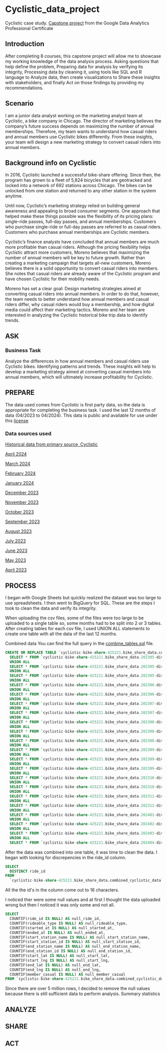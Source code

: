 # Cyclistic_data_project
Cyclistic case study. [Capstone project](https://www.coursera.org/learn/google-data-analytics-capstone?specialization=google-data-analytics) from the Google Data Analytics Professional Certificate 
## Introduction
After completing 8 courses, this capstone project will allow me to showcase my working knowledge of the data analysis process. Asking questions that help define the problem, Preparing data for analysis by verifying its integrity, Processing data by cleaning it, using tools like SQL and R language to Analyze data, then create visualizations to Share these insights with stakeholders, and finally Act on those findings by providing my recommendations.
## Scenario
I am a junior data analyst working on the marketing analyst team at Cyclistic, a bike company in Chicago. 
The director of marketing believes the company’s future success depends on maximizing the number of annual memberships. 
Therefore, my team wants to understand how casual riders and annual members use Cyclistic bikes differently. 
From these insights, your team will design a new marketing strategy to convert casual riders into annual
members.
## Background info on Cyclistic
In 2016, Cyclistic launched a successful bike-share offering. Since then, the program has grown
to a fleet of 5,824 bicycles that are geotracked and locked into a network of 692 stations
across Chicago. The bikes can be unlocked from one station and returned to any other station
in the system anytime.

Until now, Cyclistic’s marketing strategy relied on building general awareness and appealing to
broad consumer segments. One approach that helped make these things possible was the
flexibility of its pricing plans: single-ride passes, full-day passes, and annual memberships.
Customers who purchase single-ride or full-day passes are referred to as casual riders.
Customers who purchase annual memberships are Cyclistic members.

Cyclistic’s finance analysts have concluded that annual members are much more profitable
than casual riders. Although the pricing flexibility helps Cyclistic attract more customers,
Moreno believes that maximizing the number of annual members will be key to future growth.
Rather than creating a marketing campaign that targets all-new customers, Moreno believes
there is a solid opportunity to convert casual riders into members. She notes that casual riders
are already aware of the Cyclistic program and have chosen Cyclistic for their mobility needs.

Moreno has set a clear goal: Design marketing strategies aimed at converting casual riders into
annual members. In order to do that, however, the team needs to better understand how
annual members and casual riders differ, why casual riders would buy a membership, and how
digital media could affect their marketing tactics. Moreno and her team are interested in
analyzing the Cyclistic historical bike trip data to identify trends.
## ASK
  ### Business Task
  Analyze the differences in how annual members and casual riders use Cyclistic bikes. Identifying patterns and trends. These insights will help to develop a marketing strategy aimed at converting casual members into annual members, which will ultimately increase profitability for Cyclistic.
  
## PREPARE
The data used comes from Cyclistic is first party data, so the data is appropriate for completing the business task. I used the last 12 months of data (04/2023 to 04/2024). This data is public and available for use under this [license](https://divvybikes.com/data-license-agreement) 
  ### Data sources used
  [Historical data from primary source, Cyclistic](https://divvy-tripdata.s3.amazonaws.com/index.html) 
  
  [April 2024](https://divvy-tripdata.s3.amazonaws.com/202404-divvy-tripdata.zip)
  
  [March 2024](https://divvy-tripdata.s3.amazonaws.com/202403-divvy-tripdata.zip)
  
  [February 2024](https://divvy-tripdata.s3.amazonaws.com/202402-divvy-tripdata.zip)
  
  [January 2024](https://divvy-tripdata.s3.amazonaws.com/202401-divvy-tripdata.zip)
  
  [December 2023](https://divvy-tripdata.s3.amazonaws.com/202312-divvy-tripdata.zip)
  
  [November 2023](https://divvy-tripdata.s3.amazonaws.com/202311-divvy-tripdata.zip)
  
  [October 2023](https://divvy-tripdata.s3.amazonaws.com/202310-divvy-tripdata.zip)
  
  [September 2023](https://divvy-tripdata.s3.amazonaws.com/202309-divvy-tripdata.zip)
  
  [August 2023](https://divvy-tripdata.s3.amazonaws.com/202308-divvy-tripdata.zip)
  
  [July 2023](https://divvy-tripdata.s3.amazonaws.com/202307-divvy-tripdata.zip)
  
  [June 2023](https://divvy-tripdata.s3.amazonaws.com/202306-divvy-tripdata.zip)
  
  [May 2023](https://divvy-tripdata.s3.amazonaws.com/202305-divvy-tripdata.zip)
  
  [April 2023](https://divvy-tripdata.s3.amazonaws.com/202304-divvy-tripdata.zip)
## PROCESS
I began with Google Sheets but quickly realized the dataset was too large to use spreadsheets. I then went to BigQuery for SQL.
These are the steps I took to clean the data and verify its integrity.

When uploading the csv files, some of the files were too large to be uploaded to a single table so, some months had to be split into 2 or 3 tables. After creating tables for each csv file, I used UNION ALL statements to create one table with all the data of the last 12 months.

Combined data
You can find the full query in the [combine_tables.sql](combine_tables.sql) file.

```sql
CREATE OR REPLACE TABLE `cyclistic-bike-share-425221.bike_share_data.combined_cyclistic_data` AS
  SELECT * FROM `cyclistic-bike-share-425221.bike_share_data.202305-divvy-tripdata-1`
  UNION ALL
  SELECT * FROM `cyclistic-bike-share-425221.bike_share_data.202305-divvy-tripdata-2`
  UNION ALL
  SELECT * FROM `cyclistic-bike-share-425221.bike_share_data.202305-divvy-tripdata-3`
  UNION ALL                                                                                                                                               
  SELECT * FROM `cyclistic-bike-share-425221.bike_share_data.202306-divvy-tripdata-1`
  UNION ALL
  SELECT * FROM `cyclistic-bike-share-425221.bike_share_data.202306-divvy-tripdata-2`
  UNION ALL
  SELECT * FROM `cyclistic-bike-share-425221.bike_share_data.202307-divvy-tripdata-1`
  UNION ALL
  SELECT * FROM `cyclistic-bike-share-425221.bike_share_data.202307-divvy-tripdata-2`
  UNION ALL
  SELECT * FROM `cyclistic-bike-share-425221.bike_share_data.202308-divvy-tripdata-1`
  UNION ALL
  SELECT * FROM `cyclistic-bike-share-425221.bike_share_data.202308-divvy-tripdata-2`
  UNION ALL
  SELECT * FROM `cyclistic-bike-share-425221.bike_share_data.202308-divvy-tripdata-3`
  UNION ALL
  SELECT * FROM `cyclistic-bike-share-425221.bike_share_data.202309-divvy-tripdata-1`
  UNION ALL 
  SELECT * FROM `cyclistic-bike-share-425221.bike_share_data.202309-divvy-tripdata-2`
  UNION ALL
  SELECT * FROM `cyclistic-bike-share-425221.bike_share_data.202309-divvy-tripdata-3`
  UNION ALL
  SELECT * FROM `cyclistic-bike-share-425221.bike_share_data.202310-divvy-tripdata-1`
  UNION ALL
  SELECT * FROM `cyclistic-bike-share-425221.bike_share_data.202310-divvy-tripdata-2`
  UNION ALL
  SELECT * FROM `cyclistic-bike-share-425221.bike_share_data.202311-divvy-tripdata`
  UNION ALL
  SELECT * FROM `cyclistic-bike-share-425221.bike_share_data.202312-divvy-tripdata`
  UNION ALL
  SELECT * FROM `cyclistic-bike-share-425221.bike_share_data.202401-divvy-tripdata`
  UNION ALL
  SELECT * FROM `cyclistic-bike-share-425221.bike_share_data.202402-divvy-tripdata`
  UNION ALL
  SELECT * FROM `cyclistic-bike-share-425221.bike_share_data.202403-divvy-tripdata`
  UNION ALL
  SELECT * FROM `cyclistic-bike-share-425221.bike_share_data.202404-divvy-tripdata`;
```
After the data was combined into one table, it was time to clean the data. I began with looking for discrepencies in the ride_id column.
```sql
SELECT 
  DISTINCT ride_id
FROM 
  `cyclistic-bike-share-425221.bike_share_data.combined_cyclistic_data` LIMIT 1000
```
All the the id's in the column come out to 16 characters.

I noticed ther were some null values and at first I thought the data uploaded wrong but then I noticed it was only some and not all.
```sql
SELECT 
  COUNTIF(ride_id IS NULL) AS null_ride_id,
  COUNTIF(rideable_type IS NULL) AS null_rideable_type,
  COUNTIF(started_at IS NULL) AS null_started_at,
  COUNTIF(ended_at IS NULL) AS null_ended_at,
  COUNTIF(start_station_name IS NULL) AS null_start_station_name,
  COUNTIF(start_station_id IS NULL) AS null_start_station_id,
  COUNTIF(end_station_name IS NULL) AS null_end_station_name,
  COUNTIF(end_station_id IS NULL) AS null_end_station_id,
  COUNTIF(start_lat IS NULL) AS null_start_lat,
  COUNTIF(start_lng IS NULL) AS null_start_lng,
  COUNTIF(end_lat IS NULL) AS null_end_lat,
  COUNTIF(end_lng IS NULL) AS null_end_lng,
  COUNTIF(member_casual IS NULL) AS null_member_casual
FROM `cyclistic-bike-share-425221.bike_share_data.combined_cyclistic_data`;
```
Since there are over 5 million rows, I decided to remove the null values because there is still sufficient data to perform analysis. 
Summary statistics
## ANALYZE
## SHARE
## ACT
